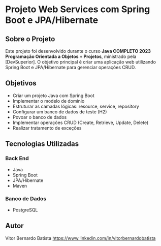 # Projeto Web Services com Spring Boot e JPA/Hibernate

## Sobre o Projeto
Este projeto foi desenvolvido durante o curso **Java COMPLETO 2023 Programação Orientada a Objetos + Projetos**, ministrado pela [DevSuperior]. O objetivo principal é criar uma aplicação web utilizando Spring Boot e JPA/Hibernate para gerenciar operações CRUD.

## Objetivos
- Criar um projeto Java com Spring Boot
- Implementar o modelo de domínio
- Estruturar as camadas lógicas: resource, service, repository
- Configurar um banco de dados de teste (H2)
- Povoar o banco de dados
- Implementar operações CRUD (Create, Retrieve, Update, Delete)
- Realizar tratamento de exceções

## Tecnologias Utilizadas
### Back End
- Java
- Spring Boot
- JPA/Hibernate
- Maven

### Banco de Dados
- PostgreSQL

## Autor
Vitor Bernardo Batista
https://www.linkedin.com/in/vitorbernardobatista

